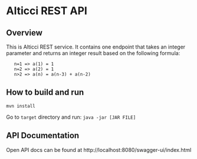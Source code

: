 # Alticci REST API

## Overview
This is Alticci REST service. It contains one endpoint that takes an integer parameter and returns an integer result based on the following formula:
```n=0 => a(0) = 0
   n=1 => a(1) = 1
   n=2 => a(2) = 1
   n>2 => a(n) = a(n-3) + a(n-2)
```

## How to build and run
`mvn install`

Go to `target` directory and run:
`java -jar [JAR FILE]`

## API Documentation
Open API docs can be found at http://localhost:8080/swagger-ui/index.html
